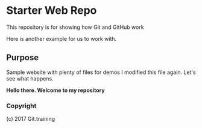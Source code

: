 # Starter Web Repo

This repository is for showing how Git and GitHub work

Here is another example for us to work with.

## Purpose

Sample website with plenty of files for demos
I modified this file again. Let's see what happens.

<strong>Hello there. Welcome to my repository</strong>

### Copyright

(c) 2017 Git.training
